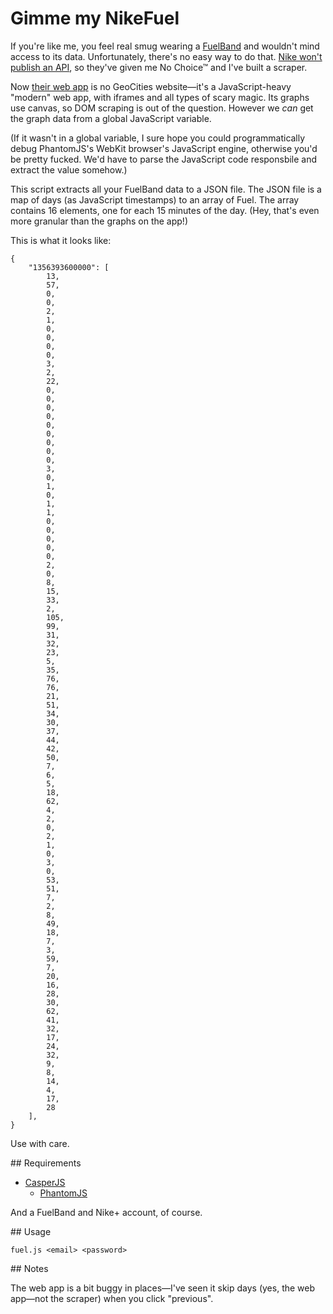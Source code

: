 # Gimme my NikeFuel

If you're like me, you feel real smug wearing a [FuelBand][fuelband] and
wouldn't mind access to its data. Unfortunately, there's no easy way to do
that. [Nike won't publish an API][api], so they've given me No Choice™ and I've
built a scraper.

Now [their web app][web app] is no GeoCities website—it's a JavaScript-heavy
"modern" web app, with iframes and all types of scary magic. Its graphs use
canvas, so DOM scraping is out of the question. However we *can* get the graph
data from a global JavaScript variable.

(If it wasn't in a global variable, I sure hope you could programmatically
debug PhantomJS's WebKit browser's JavaScript engine, otherwise you'd be pretty
fucked. We'd have to parse the JavaScript code responsbile and extract the
value somehow.)

This script extracts all your FuelBand data to a JSON file. The JSON file is a
map of days (as JavaScript timestamps) to an array of Fuel. The array contains
16 elements, one for each 15 minutes of the day. (Hey, that's even more
granular than the graphs on the app!)

This is what it looks like:

    {
        "1356393600000": [
            13,
            57,
            0,
            0,
            2,
            1,
            0,
            0,
            0,
            0,
            3,
            2,
            22,
            0,
            0,
            0,
            0,
            0,
            0,
            0,
            0,
            0,
            3,
            0,
            1,
            0,
            1,
            1,
            0,
            0,
            0,
            0,
            0,
            2,
            0,
            8,
            15,
            33,
            2,
            105,
            99,
            31,
            32,
            23,
            5,
            35,
            76,
            76,
            21,
            51,
            34,
            30,
            37,
            44,
            42,
            50,
            7,
            6,
            5,
            18,
            62,
            4,
            2,
            0,
            2,
            1,
            0,
            3,
            0,
            53,
            51,
            7,
            2,
            8,
            49,
            18,
            7,
            3,
            59,
            7,
            20,
            16,
            28,
            30,
            62,
            41,
            32,
            17,
            24,
            32,
            9,
            8,
            14,
            4,
            17,
            28
        ],
    }

Use with care.

## Requirements

- [CasperJS](http://casperjs.org/)
    - [PhantomJS](http://phantomjs.org/)

And a FuelBand and Nike+ account, of course.

## Usage

    fuel.js <email> <password>

## Notes

The web app is a bit buggy in places—I've seen it skip days (yes, the web
app—not the scraper) when you click "previous".

[api]: https://twitter.com/NikeFuel/status/205424488836370433
[fuelband]: http://www.nike.com/us/en_us/lp/nikeplus-fuelband
[web app]: http://nikeplus.nike.com/plus/
